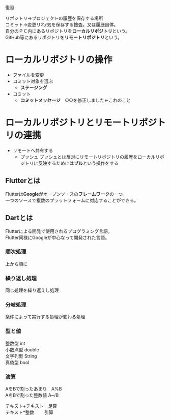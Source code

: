 復習

リポジトリ→プロジェクトの履歴を保存する場所  
コミット→変更リれr気を保存する捜査。又は履歴自体。  
自分のＰＣ内にあるリポジトリを**ローカルリポジトリ**という。  
GitHub等にあるリポジトリを**リモートリポジトリ**という。  
# ローカルリポジトリの操作
- ファイルを変更
- コミット対象を選ぶ
    - **ステージング**
- コミット
    - **コミットメッセージ**　○○を修正しました←これのこと
# ローカルリポジトリとリモートリポジトリの連携
- リモートへ共有する
    - プッシュ
プッシュとは反対にリモートリポジトリの履歴をローカルリポジトリに反映するためには**プル**という操作をする

## Flutterとは
Flutterは**Google**がオープンソースの**フレームワーク**の一つ。  
一つのソースで複数のプラットフォームに対応することができる。
## Dartとは
Flutterによる開発で使用されるプログラミング言語。  
Flutter同様にGoogleが中心なって開発された言語。
### 順次処理
上から順に
### 繰り返し処理
同じ処理を繰り返えし処理
### 分岐処理
条件によって実行する処理が変わる処理
### 型と値
整数型 int  
小数点型 double  
文字列型 String  
真偽型 bool  
### 演算
AをBで割ったあまり　A%B  
AをBで割った整数値  A~/B

テキスト+テキスト　足算  
テキスト*整数  　　引算

